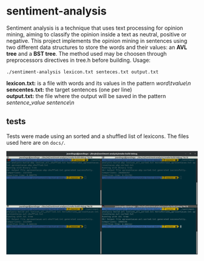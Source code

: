 # sentiment-analysis

Sentiment analysis is a technique that uses text processing for opinion mining, aiming to classify the opinion inside a text as neutral, positive or negative. This project implements the opinion mining in sentences using two different data structures to store the words and their values: an **AVL tree** and a **BST tree**. The method used may be choosen through preprocessors directives in tree.h before building. Usage:
     
```
./sentiment-analysis lexicon.txt senteces.txt output.txt
```
**lexicon.txt:** is a file with words and its values in the pattern *word\tvalue\n*  
**sencentes.txt:** the target sentences (one per line)  
**output.txt:** the file where the output will be saved in the pattern *sentence_value sentence\n*  

## tests

Tests were made using an sorted and a shuffled list of lexicons. The files used here are on `docs/`. 


![output example](docs/sentiment-analysis-output.png)
